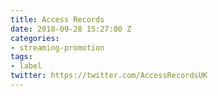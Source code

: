 ```yaml
---
title: Access Records
date: 2018-09-28 15:27:00 Z
categories:
- streaming-promotion
tags:
- label
twitter: https://twitter.com/AccessRecordsUK
---
```


